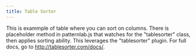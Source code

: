 ```yaml
---
title: Table Sorter
---
```


This is exammple of table where you can sort on columns. There is placeholder method in patternlab.js that watches for the "tablesorter" class, then applies sorting ability. This leverages the "tablesorter" plugin. For full docs, go to http://tablesorter.com/docs/.
